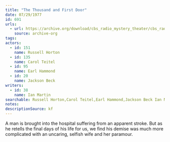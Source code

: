```yaml
---
title: "The Thousand and First Door"
date: 07/29/1977
id: 691
urls: 
  - url: https://archive.org/download/cbs_radio_mystery_theater/cbs_radio_mystery_theater-0651-0700.zip/cbs_radio_mystery_theater-0651-0700%2Fcbsrmt_0691_the_thousand_and_first_floor.mp3
    source: archive-org
tags: 
actors:  
  - id: 151
    name: Russell Horton  
  - id: 135
    name: Carol Teitel  
  - id: 95
    name: Earl Hammond  
  - id: 20
    name: Jackson Beck
writers:  
  - id: 38
    name: Ian Martin
searchable: Russell Horton,Carol Teitel,Earl Hammond,Jackson Beck Ian Martin
notes: 
descriptionSource: kf
---
```

A man is brought into the hospital suffering from an apparent stroke. But as he retells the final days of his life for us, we find his demise was much more complicated with an uncaring, selfish wife and her paramour.
